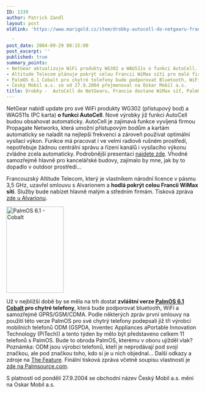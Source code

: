 ```yaml
---
ID: 1339
author: Patrick Zandl
layout: post
oldlink: 'https://www.marigold.cz/item/drobky-autocell-do-netgearu-francie-dostane-wimax-sit-palmos-pro-chytre-telefony

  '
post_date: 2004-09-29 08:15:00
post_excerpt: ''
published: true
summary_points:
- NetGear aktualizuje WiFi produkty WG302 a WAG511s o funkci AutoCell.
- Altitude Telecom plánuje pokrýt celou Francii WiMax sítí pro malé firmy.
- PalmOS 6.1 Cobalt pro chytré telefony bude podporovat Bluetooth, WiFi a GPRS.
- Český Mobil a.s. se od 27.9.2004 přejmenoval na Oskar Mobil a.s.
title: Drobky -  AutoCell do NetGearu, Francie dostane WiMax síť, PalmOS pro chytré telefony
---
```


<p>
NetGear nabídl update pro své WiFi produkty WG302 (přístupový bod) a WAG511s (PC karta) <b>o funkci AutoCell</b>. Nové výrobky již funkci AutoCell budou obsahovat automaticky. AutoCell je zajímavá funkce vyvíjená firmou Propagate Networks, která umožní přístupovým bodům a kartám automaticky se naladit na nejlepší frekvenci a zároveň používat optimální vysílací výkon. Funkce má pracovat i ve velmi radiově rušném prostředí, nepotřebuje žádnou centrální správu a řízení kanálů i vysílacího výkonu zvládne zcela automaticky. Podrobnější presentaci <a href="http://www.propagatenet.com/">najdete zde</a>. Vhodné samozřejmě hlavně pro kancelářské budovy, zajímalo by mne, jak by to dopadlo v outdoor prostředí&#8230;</p>

<p>
Francouzský Altitude Telecom, který je vlastníkem národní licence v pásmu 3,5 GHz, uzavřel smlouvu s Alvarionem a <b>hodlá pokrýt celou Francii WiMax sítí</b>. Služby bude nabízet hlavně malým a středním firmám. Tisková zpráva <a href="http://www.alvarion.com/RunTime/CorpInf_30130.asp?fuf=465&amp;type=item">zde u Alvarionu</a>. </p>

<div class="rightbox"><img src="/wp-content/uploads/1/20040929-cobalt.gif" alt="PalmOS 6.1 - Cobalt" width="150" height="226" /></div>
<p>
Už v nejbližší době by se měla na trh dostat <b>zvláštní verze <a href="http://www.palmsource.com/palmos/cobalt.html">PalmOS 6.1 Cobalt</a> pro chytré telefony</b>, která bude podporovat bluetooth, WiFi a samozřejmě GPRS/GSM/CDMA. Podle některých zpráv první smlouvy na použití této verze PalmOS pro své chytrý telefony podepsali již tři výrobci mobilních telefonů ODM (GSPDA, Inventec Appliances aPortable Innovation Technology (PiTech)) a tento týden by mělo být představeno celkem 11 telefonů s PalmOS. Bude to obroda PalmOS, kterému v oboru ujížděl vlak? Poznámka: ODM jsou výrobci telefonů, kteří je neprodávají pod svojí značkou, ale pod značkou toho, kdo si je u nich objednal&#8230; Další odkazy a zdroje na <a href="http://www.thefeature.com/article?articleid=101101&amp;ref=3274595">The Feature</a>. Finální tisková zpráva včetně soupisu vlastností je <a href="http://www.palmsource.com/press/2004/092804_cobalt.html">zde na Palmsource.com</a>.
</p>

<p>
S platností od pondělí 27.9.2004 se obchodní název Český Mobil a.s. mění na Oskar Mobil a.s. </p>